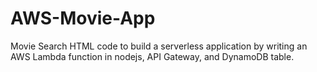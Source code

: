 # AWS-Movie-App
Movie Search HTML code to build a serverless application by writing an AWS Lambda function in nodejs, API Gateway, and DynamoDB table.
